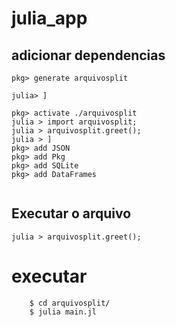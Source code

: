 # julia_app

## adicionar dependencias
```
pkg> generate arquivosplit

julia> ]

pkg> activate ./arquivosplit
julia > import arquivosplit;
julia > arquivosplit.greet();
julia > ]
pkg> add JSON
pkg> add Pkg
pkg> add SQLite
pkg> add DataFrames


```
## **Executar o arquivo**
```
julia > arquivosplit.greet();
```

# executar
```
	$ cd arquivosplit/
	$ julia main.jl
```